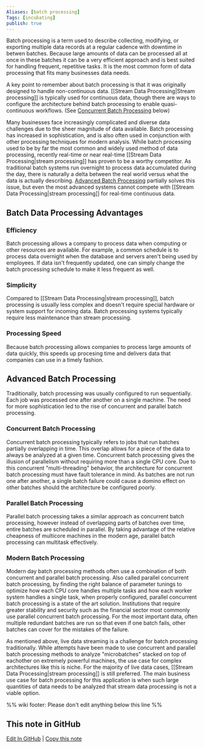 ```yaml
---
Aliases: [batch processing]
Tags: [incubating]
publish: true
---
```


Batch processing is a term used to describe collecting, modifying, or exporting multiple data records at a regular cadence with downtime in betwen batches. Because large amounts of data can be processed all at once in these batches it can be a very efficient approach and is best suited for handling frequent, repetitive tasks. It is the most common form of data processing that fits many businesses data needs.

A key point to remember about batch processing is that it was originally designed to handle non-continuous data. [[Stream Data Processing|Stream processing]] is typically used for continuous data, though there are ways to configure the architecture behind batch processing to enable quasi-continuous workflows. (See [Concurrent Batch Processing](#Concurrent+Batch+Processing) below)

Many businesses face increasingly complicated and diverse data challenges due to the sheer magnitude of data available. Batch processing has increased in sophistication, and is also often used in conjunction with other processing techniques for modern analysis. While batch processing used to be by far the most common and widely used method of data processing, recently real-time or near real-time [[Stream Data Processing|stream processing]] has proven to be a worthy competitor. As traditional batch systems run overnight to process data accumulated during the day, there is naturally a delta between the real world versus what the data is actually describing. [Advanced Batch Processing](#Advanced+Batch+Processing) partially solves this issue, but even the most advanced systems cannot compete with [[Stream Data Processing|stream processing]] for real-time continuous data.

## Batch Data Processing Advantages

### Efficiency

Batch processing allows a company to process data when computing or other resources are available. For example, a common schedule is to process data overnight when the database and servers aren't being used by employees. If data isn't frequently updated, one can simply change the batch processing schedule to make it less frequent as well.

### Simplicity

Compared to [[Stream Data Processing|stream processing]], batch processing is usually less complex and doesn't require special hardware or system support for incoming data. Batch processing systems typically require less maintenance than stream processing.

### Processing Speed

Because batch processing allows companies to process large amounts of data quickly, this speeds up procesing time and delivers data that companies can use in a timely fashion.

## Advanced Batch Processing

Traditionally, batch processing was usually configured to run sequentially. Each job was processed one after another on a single machine. The need for more sophistication led to the rise of concurrent and parallel batch processing.

### Concurrent Batch Processing 

Concurrent batch processing typically refers to jobs that run batches partially overlapping in time. This overlap allows for a piece of the data to always be analyzed at a given time. Concurrent batch processing gives the illusion of parallelism without requiring more than a single CPU core. Due to this concurrent "multi-threading" behavior, the architecture for concurrent batch processing must have fault tolerance in mind. As batches are not run one after another, a single batch failure could cause a domino effect on other batches should the architecture be configured poorly.

### Parallel Batch Processing 

Parallel batch processing takes a similar approach as concurrent batch processing, however instead of overlapping parts of batches over time, entire batches are scheduled in parallel. By taking advantage of the relative cheapness of multicore machines in the modern age, parallel batch processing can multitask effectively.

### Modern Batch Processing

Modern day batch processing methods often use a combination of both concurrent and parallel batch processing. Also called parallel concurrent batch processing, by finding the right balance of parameter tunings to optimize how each CPU core handles multiple tasks and how each worker system handles a single task, when properly configured, parallel concurrent batch processing is a state of the art solution. Institutions that require greater stability and security such as the financial sector most commonly use parallel concurrent batch processing. For the most important data, often multiple redundant batches are run so that even if one batch fails, other batches can cover for the mistakes of the failure.

As mentioned above, live data streaming is a challenge for batch processing traditionally. While attempts have been made to use concurrent and parallel batch processing methods to analyze "microbatches" stacked on top of eachother on extremely powerful machines, the use case for complex architectures like this is niche. For the majority of live data cases, [[Stream Data Processing|stream processing]] is still preferred. The main business use case for batch processing for this application is when such large quantities of data needs to be analyzed that stream data processing is not a viable option.

%% wiki footer: Please don't edit anything below this line %%

## This note in GitHub

<span class="git-footer">[Edit In GitHub](https://github.dev/data-engineering-community/data-engineering-wiki/blob/main/Concepts/Batch%20Data%20Processing.md "git-hub-edit-note") | [Copy this note](https://raw.githubusercontent.com/data-engineering-community/data-engineering-wiki/main/Concepts/Batch%20Data%20Processing.md "git-hub-copy-note") </span>
